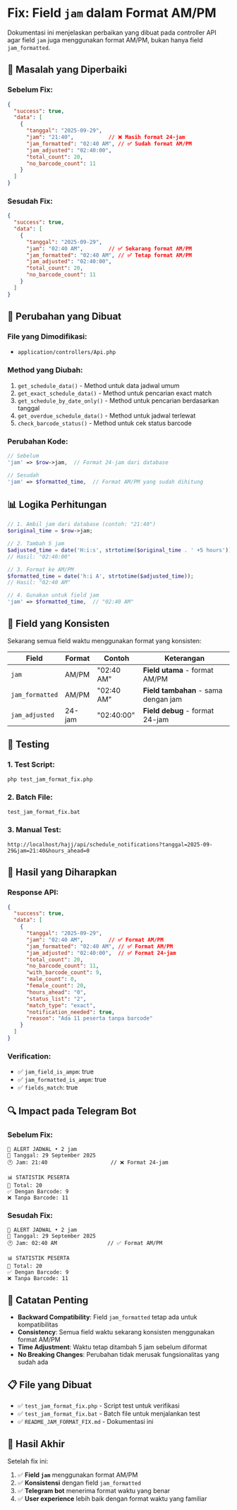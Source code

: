 # Fix: Field `jam` dalam Format AM/PM

Dokumentasi ini menjelaskan perbaikan yang dibuat pada controller API agar field `jam` juga menggunakan format AM/PM, bukan hanya field `jam_formatted`.

## 🚀 Masalah yang Diperbaiki

### **Sebelum Fix:**
```json
{
  "success": true,
  "data": [
    {
      "tanggal": "2025-09-29",
      "jam": "21:40",           // ❌ Masih format 24-jam
      "jam_formatted": "02:40 AM", // ✅ Sudah format AM/PM
      "jam_adjusted": "02:40:00",
      "total_count": 20,
      "no_barcode_count": 11
    }
  ]
}
```

### **Sesudah Fix:**
```json
{
  "success": true,
  "data": [
    {
      "tanggal": "2025-09-29",
      "jam": "02:40 AM",        // ✅ Sekarang format AM/PM
      "jam_formatted": "02:40 AM", // ✅ Tetap format AM/PM
      "jam_adjusted": "02:40:00",
      "total_count": 20,
      "no_barcode_count": 11
    }
  ]
}
```

## 🔧 Perubahan yang Dibuat

### **File yang Dimodifikasi:**
- `application/controllers/Api.php`

### **Method yang Diubah:**
1. `get_schedule_data()` - Method untuk data jadwal umum
2. `get_exact_schedule_data()` - Method untuk pencarian exact match
3. `get_schedule_by_date_only()` - Method untuk pencarian berdasarkan tanggal
4. `get_overdue_schedule_data()` - Method untuk jadwal terlewat
5. `check_barcode_status()` - Method untuk cek status barcode

### **Perubahan Kode:**
```php
// Sebelum
'jam' => $row->jam,  // Format 24-jam dari database

// Sesudah
'jam' => $formatted_time,  // Format AM/PM yang sudah dihitung
```

## 📊 Logika Perhitungan

```php
// 1. Ambil jam dari database (contoh: "21:40")
$original_time = $row->jam;

// 2. Tambah 5 jam
$adjusted_time = date('H:i:s', strtotime($original_time . ' +5 hours'));
// Hasil: "02:40:00"

// 3. Format ke AM/PM
$formatted_time = date('h:i A', strtotime($adjusted_time));
// Hasil: "02:40 AM"

// 4. Gunakan untuk field jam
'jam' => $formatted_time,  // "02:40 AM"
```

## 🎯 Field yang Konsisten

Sekarang semua field waktu menggunakan format yang konsisten:

| Field | Format | Contoh | Keterangan |
|-------|--------|--------|------------|
| `jam` | AM/PM | "02:40 AM" | **Field utama** - format AM/PM |
| `jam_formatted` | AM/PM | "02:40 AM" | **Field tambahan** - sama dengan jam |
| `jam_adjusted` | 24-jam | "02:40:00" | **Field debug** - format 24-jam |

## 🧪 Testing

### **1. Test Script:**
```bash
php test_jam_format_fix.php
```

### **2. Batch File:**
```bash
test_jam_format_fix.bat
```

### **3. Manual Test:**
```
http://localhost/hajj/api/schedule_notifications?tanggal=2025-09-29&jam=21:40&hours_ahead=0
```

## 📝 Hasil yang Diharapkan

### **Response API:**
```json
{
  "success": true,
  "data": [
    {
      "tanggal": "2025-09-29",
      "jam": "02:40 AM",        // ✅ Format AM/PM
      "jam_formatted": "02:40 AM", // ✅ Format AM/PM
      "jam_adjusted": "02:40:00",  // ✅ Format 24-jam
      "total_count": 20,
      "no_barcode_count": 11,
      "with_barcode_count": 9,
      "male_count": 0,
      "female_count": 20,
      "hours_ahead": "0",
      "status_list": "2",
      "match_type": "exact",
      "notification_needed": true,
      "reason": "Ada 11 peserta tanpa barcode"
    }
  ]
}
```

### **Verification:**
- ✅ `jam_field_is_ampm`: true
- ✅ `jam_formatted_is_ampm`: true
- ✅ `fields_match`: true

## 🔍 Impact pada Telegram Bot

### **Sebelum Fix:**
```
🔔 ALERT JADWAL • 2 jam
📅 Tanggal: 29 September 2025
🕐 Jam: 21:40                    // ❌ Format 24-jam

📊 STATISTIK PESERTA
👥 Total: 20
✅ Dengan Barcode: 9
❌ Tanpa Barcode: 11
```

### **Sesudah Fix:**
```
🔔 ALERT JADWAL • 2 jam
📅 Tanggal: 29 September 2025
🕐 Jam: 02:40 AM                // ✅ Format AM/PM

📊 STATISTIK PESERTA
👥 Total: 20
✅ Dengan Barcode: 9
❌ Tanpa Barcode: 11
```

## 🚨 Catatan Penting

- **Backward Compatibility**: Field `jam_formatted` tetap ada untuk kompatibilitas
- **Consistency**: Semua field waktu sekarang konsisten menggunakan format AM/PM
- **Time Adjustment**: Waktu tetap ditambah 5 jam sebelum diformat
- **No Breaking Changes**: Perubahan tidak merusak fungsionalitas yang sudah ada

## 📋 File yang Dibuat

- ✅ `test_jam_format_fix.php` - Script test untuk verifikasi
- ✅ `test_jam_format_fix.bat` - Batch file untuk menjalankan test
- ✅ `README_JAM_FORMAT_FIX.md` - Dokumentasi ini

## 🎯 Hasil Akhir

Setelah fix ini:
1. ✅ **Field `jam`** menggunakan format AM/PM
2. ✅ **Konsistensi** dengan field `jam_formatted`
3. ✅ **Telegram bot** menerima format waktu yang benar
4. ✅ **User experience** lebih baik dengan format waktu yang familiar
